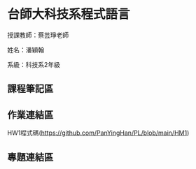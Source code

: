 # 台師大科技系程式語言
授課教師：蔡芸琤老師

姓名：潘穎翰   

系級：科技系2年級  

## 課程筆記區  

## 作業連結區  
HW1程式碼(https://github.com/PanYingHan/PL/blob/main/HM1)
## 專題連結區  
